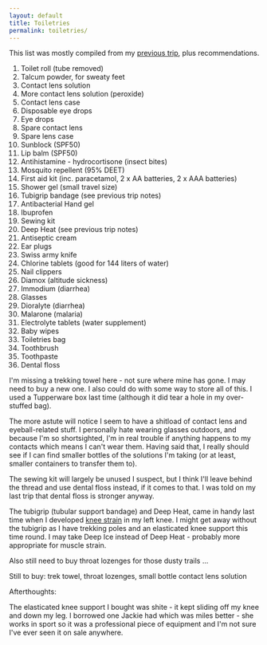 ```yaml
---
layout: default
title: Toiletries
permalink: toiletries/
---
```

This list was mostly compiled from my [previous trip](/kili/toiletries), plus recommendations.

1. Toilet roll (tube removed)
2. Talcum powder, for sweaty feet
3. Contact lens solution
4. More contact lens solution (peroxide)
5. Contact lens case
6. Disposable eye drops
7. Eye drops
8. Spare contact lens
9. Spare lens case
10. Sunblock (SPF50)
11. Lip balm (SPF50)
12. Antihistamine - hydrocortisone (insect bites)
13. Mosquito repellent (95% DEET)
14. First aid kit (inc. paracetamol, 2 x AA batteries, 2 x AAA batteries)
15. Shower gel (small travel size)
16. Tubigrip bandage (see previous trip notes)
17. Antibacterial Hand gel
18. Ibuprofen
19. Sewing kit
20. Deep Heat (see previous trip notes)
21. Antiseptic cream
22. Ear plugs
23. Swiss army knife
24. Chlorine tablets (good for 144 liters of water)
25. Nail clippers
26. Diamox (altitude sickness)
27. Immodium (diarrhea)
28. Glasses
29. Dioralyte (diarrhea)
30. Malarone (malaria)
31. Electrolyte tablets (water supplement)
32. Baby wipes
33. Toiletries bag
34. Toothbrush
35. Toothpaste
36. Dental floss

I'm missing a trekking towel here - not sure where mine has gone. I may need to buy a new one. I also could do with some way to store all of this. I used a Tupperware box last time (although it did tear a hole in my over-stuffed bag).

The more astute will notice I seem to have a shitload of contact lens and eyeball-related stuff. I personally hate wearing glasses outdoors, and because I'm so shortsighted, I'm in real trouble if anything happens to my contacts which means I can't wear them. Having said that, I really should see if I can find smaller bottles of the solutions I'm taking (or at least, smaller containers to transfer them to).

The sewing kit will largely be unused I suspect, but I think I'll leave behind the thread and use dental floss instead, if it comes to that. I was told on my last trip that dental floss is stronger anyway.

The tubigrip (tubular support bandage) and Deep Heat, came in handy last time when I developed [knee strain](http://www.wisegeek.com/what-is-a-knee-strain.htm) in my left knee. I might get away without the tubigrip as I have trekking poles and an elasticated knee support this time round. I may take Deep Ice instead of Deep Heat - probably more appropriate for muscle strain.

Also still need to buy throat lozenges for those dusty trails ...

Still to buy: trek towel, throat lozenges, small bottle contact lens solution

Afterthoughts:

The elasticated knee support I bought was shite - it kept sliding off my knee and down my leg. I borrowed one Jackie had which was miles better - she works in sport so it was a professional piece of equipment and I'm not sure I've ever seen it on sale anywhere.
